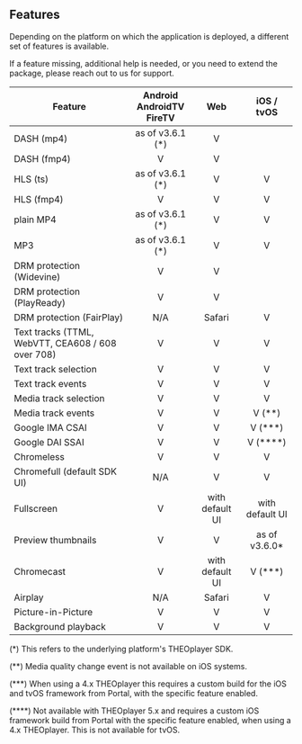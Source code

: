 ## Features

Depending on the platform on which the application is deployed, a different set of features is available.

If a feature missing, additional help is needed, or you need to extend the package,
please reach out to us for support.

| Feature                                           | Android<br/>AndroidTV<br/>FireTV |       Web       |   iOS / tvOS    |
|---------------------------------------------------|:--------------------------------:|:---------------:|:---------------:|
| DASH (mp4)                                        |         as of v3.6.1 (*)         |        V        |                 |
| DASH (fmp4)                                       |                V                 |        V        |                 |
| HLS (ts)                                          |         as of v3.6.1 (*)         |        V        |        V        |
| HLS (fmp4)                                        |                V                 |        V        |        V        |
| plain MP4                                         |         as of v3.6.1 (*)         |        V        |        V        |
| MP3                               		        |         as of v3.6.1 (*)         |        V        |        V        |
| DRM protection (Widevine)                         |                V                 |        V        |                 |
| DRM protection (PlayReady)                        |                V                 |        V        |                 |
| DRM protection (FairPlay)                         |               N/A                |     Safari      |        V        |
| Text tracks (TTML, WebVTT, CEA608 / 608 over 708) |                V                 |        V        |        V        |
| Text track selection                              |                V                 |        V        |        V        |
| Text track events                                 |                V                 |        V        |        V        |
| Media track selection                             |                V                 |        V        |        V        |
| Media track events                                |                V                 |        V        |     V (**)      |
| Google IMA CSAI                                   |                V                 |        V        |     V (***)     |
| Google DAI SSAI                                   |                V                 |        V        |    V (****)     |
| Chromeless                                        |                V                 |        V        |        V        |
| Chromefull (default SDK UI)                       |               N/A                |        V        |        V        |
| Fullscreen                                        |                V                 | with default UI | with default UI |
| Preview thumbnails                                |                V                 |        V        |  as of v3.6.0*  |
| Chromecast                                        |                V                 | with default UI |     V (***)     |
| Airplay                                           |               N/A                |     Safari      |        V        |
| Picture-in-Picture                                |                V                 |        V        |        V        |
| Background playback                               |                V                 |        V        |        V        |

(*) This refers to the underlying platform's THEOplayer SDK.

(**) Media quality change event is not available on iOS systems.

(***) When using a 4.x THEOplayer this requires a custom build for the iOS and tvOS framework from Portal, with the specific feature enabled.

(****) Not available with THEOplayer 5.x and requires a custom iOS framework build from Portal with the specific feature enabled, when using a 4.x THEOplayer.  This is not available for tvOS.

